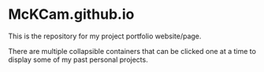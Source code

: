 # McKCam.github.io

This is the repository for my project portfolio website/page. <br />

There are multiple collapsible containers that can be clicked one at a time to display some of my past personal projects.
